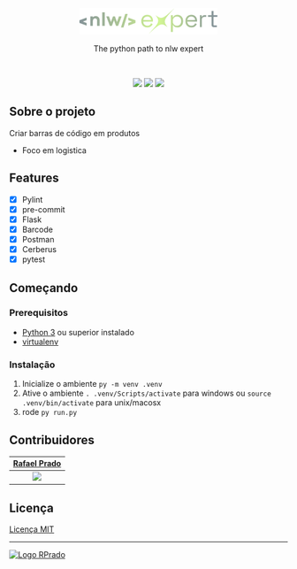 <br>
<div align="center">
    <img src=".github/logo.png" alt="Logo Repo" width="250">
    <p>The python path to nlw expert</p>
</div>
<br>
<div align="center">

[![](https://img.shields.io/badge/-Sobre-859498)](#sobre-o-projeto)
[![](https://img.shields.io/badge/-Features-859498)](#features)
[![](https://img.shields.io/badge/-Começando-cef193)](#começando)

</div>
<!-- <br>
<img src=".github/assets/images/preview.gif" alt="Preview" width="100%">
<br> -->

## Sobre o projeto

Criar barras de código em produtos

- Foco em logistica

## Features

- [x] Pylint
- [x] pre-commit
- [x] Flask
- [x] Barcode
- [x] Postman
- [x] Cerberus
- [x] pytest

## Começando

### **Prerequisitos**

- [Python 3](https://www.python.org/) ou superior instalado
- [virtualenv](https://virtualenv.pypa.io/en/latest/installation.html)

### **Instalação**

1. Inicialize o ambiente `py -m venv .venv`
2. Ative o ambiente `. .venv/Scripts/activate` para windows ou `source .venv/bin/activate` para unix/macosx
3. rode `py run.py`

## Contribuidores

|      [Rafael Prado](http://www.github.com/rpradosilva)       |
| :----------------------------------------------------------: |
| ![](https://avatars2.githubusercontent.com/u/22681977?s=100) |

## Licença

[Licença MIT](LICENSE)

---

[<img alt="Logo RPrado" src="https://avatars.githubusercontent.com/u/87092922" width="40" />](http://rprado.design)
